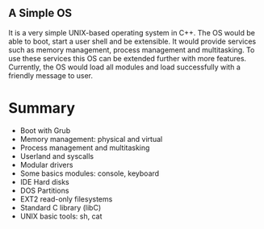 A Simple OS 
-----------------

It is a very simple UNIX-based operating system in C++.
The OS would be able to boot, start a user shell and be extensible.
It would provide services such as memory management, process management and multitasking.
To use these services this OS can be extended further with more features.
Currently, the OS would load all modules and load successfully with a friendly message to user.

# Summary

* Boot with Grub
* Memory management: physical and virtual
* Process management and multitasking
* Userland and syscalls
* Modular drivers
* Some basics modules: console, keyboard
* IDE Hard disks
* DOS Partitions
* EXT2 read-only filesystems
* Standard C library (libC)
* UNIX basic tools: sh, cat


